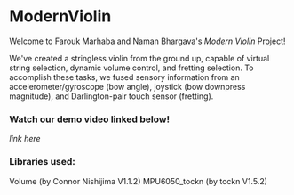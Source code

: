 # ModernViolin

Welcome to Farouk Marhaba and Naman Bhargava's *Modern Violin* Project!

We've created a stringless violin from the ground up, capable of virtual string selection, 
dynamic volume control, and fretting selection. To accomplish these tasks, we fused sensory
information from an accelerometer/gyroscope (bow angle), joystick (bow downpress magnitude), and Darlington-pair touch sensor (fretting).

### Watch our demo video linked below!

*link here*

### Libraries used:
Volume (by Connor Nishijima V1.1.2)
MPU6050_tockn (by tockn V1.5.2)